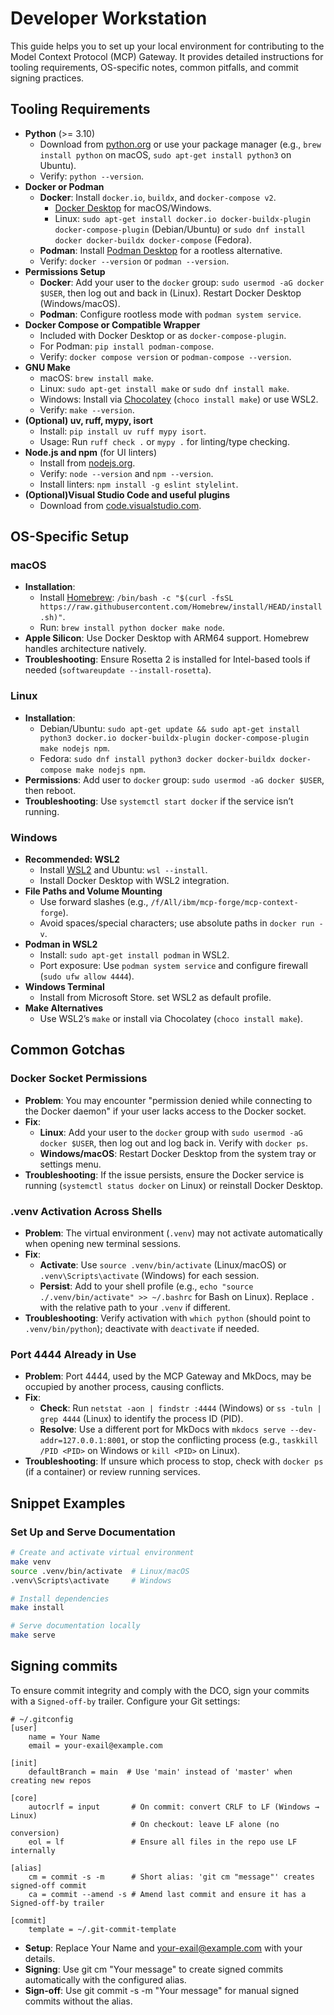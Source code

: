 # Developer Workstation

This guide helps you to set up your local environment for contributing to the Model Context Protocol (MCP) Gateway. It provides detailed instructions for tooling requirements, OS-specific notes, common pitfalls, and commit signing practices.

## Tooling Requirements

-   **Python** (>= 3.10)
    -   Download from [python.org](https://www.python.org/downloads/) or use your package manager (e.g., `brew install python` on macOS, `sudo apt-get install python3` on Ubuntu).
    -   Verify: `python --version`.
-   **Docker or Podman**
    -   **Docker**: Install `docker.io`, `buildx`, and `docker-compose v2`.
        -   [Docker Desktop](https://www.docker.com/products/docker-desktop/) for macOS/Windows.
        -   Linux: `sudo apt-get install docker.io docker-buildx-plugin docker-compose-plugin` (Debian/Ubuntu) or `sudo dnf install docker docker-buildx docker-compose` (Fedora).
    -   **Podman**: Install [Podman Desktop](https://podman-desktop.io/downloads) for a rootless alternative.
    -   Verify: `docker --version` or `podman --version`.
-   **Permissions Setup**
    -   **Docker**: Add your user to the `docker` group: `sudo usermod -aG docker $USER`, then log out and back in (Linux). Restart Docker Desktop (Windows/macOS).
    -   **Podman**: Configure rootless mode with `podman system service`.
-   **Docker Compose or Compatible Wrapper**
    -   Included with Docker Desktop or as `docker-compose-plugin`.
    -   For Podman: `pip install podman-compose`.
    -   Verify: `docker compose version` or `podman-compose --version`.
-   **GNU Make**
    -   macOS: `brew install make`.
    -   Linux: `sudo apt-get install make` or `sudo dnf install make`.
    -   Windows: Install via [Chocolatey](https://chocolatey.org/) (`choco install make`) or use WSL2.
    -   Verify: `make --version`.
-   **(Optional) uv, ruff, mypy, isort**
    -   Install: `pip install uv ruff mypy isort`.
    -   Usage: Run `ruff check .` or `mypy .` for linting/type checking.
-   **Node.js and npm** (for UI linters)
    -   Install from [nodejs.org](https://nodejs.org/).
    -   Verify: `node --version` and `npm --version`.
    -   Install linters: `npm install -g eslint stylelint`.
-   **(Optional)Visual Studio Code and useful plugins**
    -   Download from [code.visualstudio.com](https://code.visualstudio.com/).

## OS-Specific Setup

### macOS

-   **Installation**:
    -   Install [Homebrew](https://brew.sh/): `/bin/bash -c "$(curl -fsSL https://raw.githubusercontent.com/Homebrew/install/HEAD/install.sh)"`.
    -   Run: `brew install python docker make node`.
-   **Apple Silicon**: Use Docker Desktop with ARM64 support. Homebrew handles architecture natively.
-   **Troubleshooting**: Ensure Rosetta 2 is installed for Intel-based tools if needed (`softwareupdate --install-rosetta`).

### Linux

-   **Installation**:
    -   Debian/Ubuntu: `sudo apt-get update && sudo apt-get install python3 docker.io docker-buildx-plugin docker-compose-plugin make nodejs npm`.
    -   Fedora: `sudo dnf install python3 docker docker-buildx docker-compose make nodejs npm`.
-   **Permissions**: Add user to `docker` group: `sudo usermod -aG docker $USER`, then reboot.
-   **Troubleshooting**: Use `systemctl start docker` if the service isn’t running.

### Windows

-   **Recommended: WSL2**
    -   Install [WSL2](https://docs.microsoft.com/en-us/windows/wsl/install) and Ubuntu: `wsl --install`.
    -   Install Docker Desktop with WSL2 integration.
-   **File Paths and Volume Mounting**
    -   Use forward slashes (e.g., `/f/All/ibm/mcp-forge/mcp-context-forge`).
    -   Avoid spaces/special characters; use absolute paths in `docker run -v`.
-   **Podman in WSL2**
    -   Install: `sudo apt-get install podman` in WSL2.
    -   Port exposure: Use `podman system service` and configure firewall (`sudo ufw allow 4444`).
-   **Windows Terminal**
    -   Install from Microsoft Store. set WSL2 as default profile.
-   **Make Alternatives**
    -   Use WSL2’s `make` or install via Chocolatey (`choco install make`).

## Common Gotchas

### Docker Socket Permissions

-   **Problem**: You may encounter "permission denied while connecting to the Docker daemon" if your user lacks access to the Docker socket.
-   **Fix**:
    -   **Linux**: Add your user to the `docker` group with `sudo usermod -aG docker $USER`, then log out and log back in. Verify with `docker ps`.
    -   **Windows/macOS**: Restart Docker Desktop from the system tray or settings menu.
-   **Troubleshooting**: If the issue persists, ensure the Docker service is running (`systemctl status docker` on Linux) or reinstall Docker Desktop.

### .venv Activation Across Shells

-   **Problem**: The virtual environment (`.venv`) may not activate automatically when opening new terminal sessions.
-   **Fix**:
    -   **Activate**: Use `source .venv/bin/activate` (Linux/macOS) or `.venv\Scripts\activate` (Windows) for each session.
    -   **Persist**: Add to your shell profile (e.g., `echo "source ./.venv/bin/activate" >> ~/.bashrc` for Bash on Linux). Replace `.` with the relative path to your `.venv` if different.
-   **Troubleshooting**: Verify activation with `which python` (should point to `.venv/bin/python`); deactivate with `deactivate` if needed.

### Port 4444 Already in Use

-   **Problem**: Port 4444, used by the MCP Gateway and MkDocs, may be occupied by another process, causing conflicts.
-   **Fix**:
    -   **Check**: Run `netstat -aon | findstr :4444` (Windows) or `ss -tuln | grep 4444` (Linux) to identify the process ID (PID).
    -   **Resolve**: Use a different port for MkDocs with `mkdocs serve --dev-addr=127.0.0.1:8001`, or stop the conflicting process (e.g., `taskkill /PID <PID>` on Windows or `kill <PID>` on Linux).
-   **Troubleshooting**: If unsure which process to stop, check with `docker ps` (if a container) or review running services.

## Snippet Examples

### Set Up and Serve Documentation

```bash
# Create and activate virtual environment
make venv
source .venv/bin/activate  # Linux/macOS
.venv\Scripts\activate     # Windows

# Install dependencies
make install

# Serve documentation locally
make serve
```

## Signing commits

To ensure commit integrity and comply with the DCO, sign your commits with a `Signed-off-by` trailer. Configure your Git settings:

```
# ~/.gitconfig
[user]
    name = Your Name
    email = your-exail@example.com

[init]
    defaultBranch = main  # Use 'main' instead of 'master' when creating new repos

[core]
    autocrlf = input       # On commit: convert CRLF to LF (Windows → Linux)
                           # On checkout: leave LF alone (no conversion)
    eol = lf               # Ensure all files in the repo use LF internally

[alias]
    cm = commit -s -m      # Short alias: 'git cm "message"' creates signed-off commit
    ca = commit --amend -s # Amend last commit and ensure it has a Signed-off-by trailer

[commit]
    template = ~/.git-commit-template
```

-   **Setup**: Replace Your Name and your-exail@example.com with your details.
-   **Signing**: Use git cm "Your message" to create signed commits automatically with the configured alias.
-   **Sign-off**: Use git commit -s -m "Your message" for manual signed commits without the alias.
